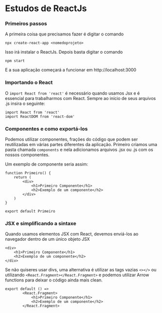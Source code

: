 ﻿# Estudos de ReactJs

### Primeiros passos
A primeira coisa que precisamos fazer é digitar o comando

`npx create-react-app <nomedoprojeto>`

Isso irá instalar o ReactJs. Depois basta digitar o comando

`npm start`

E a sua aplicação começará a funcionar em http://localhost:3000
  
### Importando o React
O `import React from 'react'` é necessário quando usamos Jsx e é essencial para trabalharmos com React. Sempre ao início de seus arquivos .js insira o seguinte:
```
import React from 'react'
import ReactDOM from 'react-dom'
```

### Componentes e como exportá-los
Podemos utilizar componentes, frações do código que podem ser reutilizadas em várias partes diferentes da aplicação. Primeiro criamos uma pasta chamada `components` e nela adicionamos arquivos .jsx ou .js com os nossos componentes.

Um exemplo de componente seria assim:
```
function Primeiro() {
    return (    
        <div>        
            <h1>Primeiro Componente</h1>
            <h2>Exemplo de um componente</h2>
        </div>
    )    
}

export default Primeiro
```

### JSX e simplificando a sintaxe
Quando usamos elementos JSX com React, devemos enviá-los ao navegador dentro de um único objeto JSX

```
<div>        
    <h1>Primeiro Componente</h1>
    <h2>Exemplo de um componente</h2>
</div>
```

Se não quiseres usar divs, uma alternativa é utilizar as tags vazias `<></>` ou utilizando `<React.Fragment></React.Fragment>` e podemos utilizar Arrow functions para deixar o código ainda mais clean.

```
export default () =>
        <React.Fragment>
            <h1>Primeiro Componente</h1>
            <h2>Exemplo de um componente</h2>
        </React.Fragment>
```
